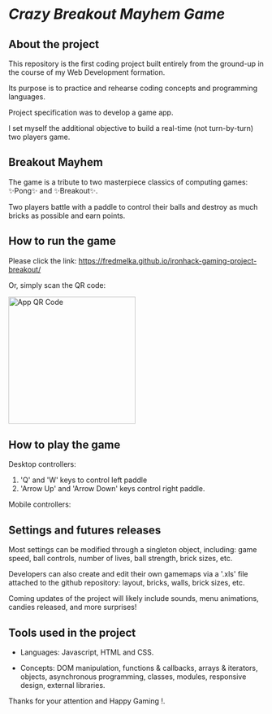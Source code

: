 
# _Crazy Breakout Mayhem Game_


## About the project


 This repository is the first coding project built entirely from the ground-up in the course of my Web Development formation.

 Its purpose is to practice and rehearse coding concepts and programming languages.

 Project specification was to develop a game app.
 
 I set myself the additional objective to build a real-time (not turn-by-turn) two players game.


## Breakout Mayhem

The game is a tribute to two masterpiece classics of computing games: ✨Pong✨ and ✨Breakout✨.

Two players battle with a paddle to control their balls and destroy as much bricks as possible and earn points.


## How to run the game

Please click the link: https://fredmelka.github.io/ironhack-gaming-project-breakout/

Or, simply scan the QR code:

<img src="https://fredmelka.github.io/ironhack-gaming-project-breakout/img/qrcode.png" width = "250px" height = "250px" alt="App QR Code" />


## How to play the game

Desktop controllers:
1. 'Q' and 'W' keys to control left paddle
2. 'Arrow Up' and 'Arrow Down' keys control right paddle.

Mobile controllers:


## Settings and futures releases

Most settings can be modified through a singleton object, including: game speed, ball controls, number of lives, ball strength, brick sizes, etc.

Developers can also create and edit their own gamemaps via a '.xls' file attached to the github repository: layout, bricks, walls, brick sizes, etc.

Coming updates of the project will likely include sounds, menu animations, candies released, and more surprises!


## Tools used in the project

- Languages: Javascript, HTML and CSS.

- Concepts: DOM manipulation, functions & callbacks, arrays & iterators, objects, asynchronous programming, classes, modules, responsive design, external libraries.


Thanks for your attention and Happy Gaming !.